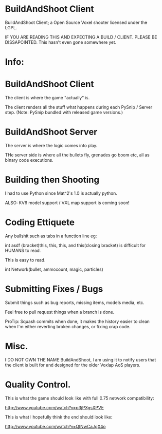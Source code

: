 BuildAndShoot Client
=============

BuildAndShoot Client; a Open Source Voxel shooter licensed under the LGPL.

IF YOU ARE READING THIS AND EXPECTING A BUILD / CLIENT. PLEASE BE DISSAPOINTED. This hasn't even gone somewhere yet.



Info:
=============

BuildAndShoot Client
=============

The client is where the game "actually" is.

The client renders all the stuff what happens during each PySnip / Server step. (Note: PySnip bundled with released game versions.)

BuildAndShoot Server
=============

The server is where the logic comes into play.

THe server side is where all the bullets fly, grenades go boom etc, all as binary code executions.

Building then Shooting
=============

I had to use Python since Mat^2's 1.0 is actually python.

ALSO: KV6 model support / VXL map support is coming soon!

Coding Ettiquete
=============

Any bullshit such as tabs in a function line eg:

int asdf (bracket)this, this, this, and this(closing bracket)
is difficult for HUMANS to read.

This is easy to read.

int Network(bullet, ammocount, magic, particles)

Submitting Fixes / Bugs
=============

Submit things such as bug reports, missing items, models media, etc.

Feel free to pull request things when a branch is done.

ProTip: Squash commits when done, it makes the history easier to clean when I'm either reverting broken changes, or fixing crap code.

Misc.
=============

I DO NOT OWN THE NAME BuildAndShoot, I am using it to notify users that the client is built for and designed for the older Voxlap AoS players.

Quality Control.
=============

This is what the game should look like with full 0.75 network compatibility:

http://www.youtube.com/watch?v=p3jPXgsXPVE

This is what I hopefully think the end should look like:

http://www.youtube.com/watch?v=QINwCaJgX4o
